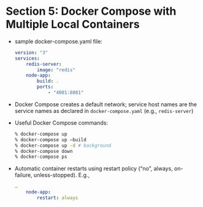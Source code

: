 # Section 5: Docker Compose with Multiple Local Containers

- sample docker-compose.yaml file:
    ```yaml
    version: "3"
    services:
        redis-server:
            image: "redis"
        node-app:
            build: .
            ports:
                - "4001:8081"
    ```

- Docker Compose creates a default network; service host names are the service names as declared in `docker-compose.yaml` (e.g., `redis-server`)

- Useful Docker Compose commands:
    ```sh
    % docker-compose up
    % docker-compose up —build
    % docker-compose up -d # background
    % docker-compose down
    % docker-compose ps
    ```


- Automatic container restarts using restart policy (“no”, always, on-failure, unless-stopped). E.g.,
    ```yaml
    …
        node-app:
            restart: always
    ```